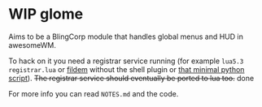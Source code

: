 # WIP glome

Aims to be a BlingCorp module that handles global menus and HUD in awesomeWM.

To hack on it you need a registrar service running (for example `lua5.3 registrar.lua` or [fildem](https://github.com/gonzaarcr/Fildem) without the shell plugin or [that minimal python script](https://github.com/RafaelBocquet/i3-hud-menu/blob/master/i3-appmenu-service.py)). ~~The registrar service should eventually be ported to lua too.~~ done

For more info you can read `NOTES.md` and the code.
